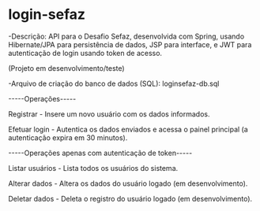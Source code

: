 # login-sefaz

-Descrição: API para o Desafio Sefaz, desenvolvida com Spring, usando Hibernate/JPA para persistência de dados, JSP para interface, e JWT para autenticação de login usando token de acesso.

(Projeto em desenvolvimento/teste)

-Arquivo de criação do banco de dados (SQL): loginsefaz-db.sql

-----Operações-----

Registrar - Insere um novo usuário com os dados informados.

Efetuar login - Autentica os dados enviados e acessa o painel principal (a autenticação expira em 30 minutos).

-----Operações apenas com autenticação de token-----

Listar usuários - Lista todos os usuários do sistema.

Alterar dados - Altera os dados do usuário logado (em desenvolvimento).

Deletar dados - Deleta o registro do usuário logado (em desenvolvimento).
